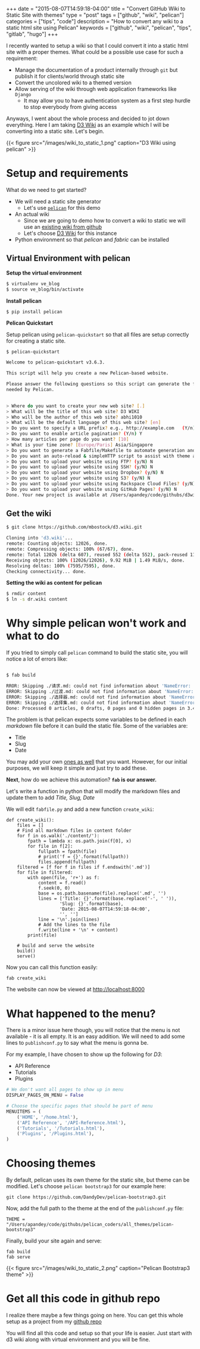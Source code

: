+++
date = "2015-08-07T14:59:18-04:00"
title = "Convert GitHub Wiki to Static Site with themes"
type = "post"
tags = ["github", "wiki", "pelican"]
categories = ["tips", "code"]
description = "How to convert any wiki to a static html site using Pelican"
keywords = ["github", "wiki", "pelican", "tips", "gitlab", "hugo"]
+++

I recently wanted to setup a wiki so that I could convert it into a static html site with a proper themes.
What could be a possible use case for such a requirement:

- Manage the documentation of a product internally through `git` but publish it for clients/world through static site
- Convert the uncolored wiki to a themed version
- Allow serving of the wiki through web application frameworks like `Django`
  - It may allow you to have authentication system as a first step hurdle to stop everybody from giving access

Anyways, I went about the whole process and decided to jot down everything. Here I am taking [D3 Wiki](https://github.com/mbostock/d3/wiki) as an example 
which I will be converting into a static site. Let's begin. 

{{< figure src="/images/wiki_to_static_1.png" caption="D3 Wiki using pelican" >}}

# Setup and requirements

What do we need to get started?

- We will need a static site generator 
    - Let's use [`pelican`](http://blog.getpelican.com) for this demo
- An actual wiki
    - Since we are going to demo how to convert a wiki to static we will use an 
    [existing wiki from github](https://github.com/showcases/projects-with-great-wikis)
    - Let's choose [D3 Wiki](https://github.com/mbostock/d3/wiki) for this instance
- Python environment so that _pelican_ and _fabric_ can be installed


## Virtual Environment with pelican

**Setup the virtual environment**
```bash
$ virtualenv ve_blog
$ source ve_blog/bin/activate
```



**Install pelican**

    $ pip install pelican

**Pelican Quickstart**

Setup pelican using `pelican-quickstart` so that all files are setup correctly for creating a static site.

```bash
$ pelican-quickstart

Welcome to pelican-quickstart v3.6.3.

This script will help you create a new Pelican-based website.

Please answer the following questions so this script can generate the files
needed by Pelican.

    
> Where do you want to create your new web site? [.] 
> What will be the title of this web site? D3 WIKI
> Who will be the author of this web site? abhi1010
> What will be the default language of this web site? [en] 
> Do you want to specify a URL prefix? e.g., http://example.com   (Y/n) n
> Do you want to enable article pagination? (Y/n) Y
> How many articles per page do you want? [10] 
> What is your time zone? [Europe/Paris] Asia/Singapore
> Do you want to generate a Fabfile/Makefile to automate generation and publishing? (Y/n) Y
> Do you want an auto-reload & simpleHTTP script to assist with theme and site development? (Y/n) Y
> Do you want to upload your website using FTP? (y/N) N
> Do you want to upload your website using SSH? (y/N) N
> Do you want to upload your website using Dropbox? (y/N) N
> Do you want to upload your website using S3? (y/N) N
> Do you want to upload your website using Rackspace Cloud Files? (y/N) N
> Do you want to upload your website using GitHub Pages? (y/N) N
Done. Your new project is available at /Users/apandey/code/githubs/d3wiki
```


## Get the wiki


```bash
$ git clone https://github.com/mbostock/d3.wiki.git

Cloning into 'd3.wiki'...
remote: Counting objects: 12026, done.
remote: Compressing objects: 100% (67/67), done.
remote: Total 12026 (delta 607), reused 552 (delta 552), pack-reused 11407
Receiving objects: 100% (12026/12026), 9.92 MiB | 1.49 MiB/s, done.
Resolving deltas: 100% (7595/7595), done.
Checking connectivity... done.
```

**Setting the wiki as content for pelican**

```bash
$ rmdir content
$ ln -s dr.wiki content
```

# Why simple pelican won't work and what to do

If you tried to simply call `pelican` command to build the static site, you will notice a lot of errors like:
 
```bash

$ fab build

RROR: Skipping ./请求.md: could not find information about 'NameError: title'
ERROR: Skipping ./过渡.md: could not find information about 'NameError: title'
ERROR: Skipping ./选择器.md: could not find information about 'NameError: title'
ERROR: Skipping ./选择集.md: could not find information about 'NameError: title'
Done: Processed 0 articles, 0 drafts, 0 pages and 0 hidden pages in 3.47 seconds.
```

The problem is that pelican expects some variables to be defined in each _markdown_ file before it can build the static file.
 Some of the variables are:
 
 - Title
 - Slug
 - Date
 
You may add your own [ones as well](http://docs.getpelican.com/en/3.6.3/content.html#file-metadata) that you want.
 However, for our initial purposes, we will keep it simple and just try to add these.
 
**Next**, how do we achieve this automation?
**`fab` is our answer.**

Let's write a function in python that will modify the markdown files and update them to add _Title, Slug, Date_

We will edit `fabfile.py` and add a new function `create_wiki`:


```
def create_wiki():
    files = []
    # Find all markdown files in content folder 
    for f in os.walk('./content/'):
        fpath = lambda x: os.path.join(f[0], x)
        for file in f[2]:
            fullpath = fpath(file)
            # print('f = {}'.format(fullpath))
            files.append(fullpath)
    filtered = [f for f in files if f.endswith('.md')]
    for file in filtered:
        with open(file, 'r+') as f:
            content = f.read()
            f.seek(0, 0)
            base = os.path.basename(file).replace('.md', '') 
            lines = ['Title: {}'.format(base.replace('-', ' ')),
                    'Slug: {}'.format(base),
                    'Date: 2015-08-07T14:59:18-04:00',
                    '', '']
            line = '\n'.join(lines)
            # Add the lines to the file
            f.write(line + '\n' + content)
        print(file)
    
    # build and serve the website
    build()
    serve()
```

Now you can call this function easily:

    fab create_wiki

The website can now be viewed at [http://localhost:8000](http://localhost:8000)

# What happened to the menu?

There is a minor issue here though, you will notice that the menu is not available - it is all empty.
It is an easy addition. We will need to add some lines to `publishconf.py` to say what the menu is gonna be.

For my example, I have chosen to show up the following for _D3_:

- API Reference
- Tutorials
- Plugins


```python
# We don't want all pages to show up in menu
DISPLAY_PAGES_ON_MENU = False

# Choose the specific pages that should be part of menu
MENUITEMS = ( 
    ('HOME', '/home.html'),
    ('API Reference', '/API-Reference.html'),
    ('Tutorials', '/Tutorials.html'),
    ('Plugins', '/Plugins.html'),
)
```

# Choosing themes

By default, pelican uses its own theme for the static site, but theme can be modified.
Let's choose `pelican bootstrap3` for our example here:
    
    git clone https://github.com/DandyDev/pelican-bootstrap3.git

Now, add the full path to the theme at the end of the `publishconf.py` file:

    THEME = "/Users/apandey/code/githubs/pelican_coders/all_themes/pelican-bootstrap3"

Finally, build your site again and serve:

    fab build
    fab serve


{{< figure src="/images/wiki_to_static_2.png" caption="Pelican Bootstrap3 theme" >}}

# Get all this code in github repo

I realize there maybe a few things going on here. You can get this whole setup as a project from 
my [github repo](https://github.com/abhi1010/d3wiki)

You will find all this code and setup so that your life is easier. Just start with d3 wiki along with virtual environment and you will be fine.
